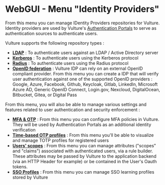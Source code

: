 # WebGUI - Menu "Identity Providers"

From this menu you can manage IDentity Providers repositories for Vulture. Identity providers are used by Vulture's [Authentication Portals](../portal/portal.md) to serve as authentication sources to authenticate users.

Vulture supports the following repository types :

 - **[LDAP](ldap.md)** : To authenticate users against an LDAP / Active Directory server
 - **[Kerberos](kerberos.md)** : To authenticate users using the Kerberos protocol
 - **[Radius](radius.md)** : To authenticate users using the Radius protocol
 - **[OpenID federation](openid.md)** : Vulture IDP can rely on an external OpenID compliant provider. From this menu you can create a IDP that will verify user authentication against one of the supported OpenID providers : Google, Azure, Facebook, Github, Keycloak, Gitlab, LinkedIn, Microsoft Azure AD, Generic OpenID Connect, Login.gov, Nexcloud, DigitalOcean, Bitbucket, Gitea, or Digital Pass

From this menu, you will also be able to manage various settings and features related to user authentication and security enforcement :

 - **[MFA & OTP](mfa.md)** : From this menu you can configure MFA policies in Vulture. They will be used by Authentication Portals as an additional identity verification
 - **[Time-based OTP profiles](totp.md)** : From this menu you'll be able to visualize and manage TOTP profiles for registered users
 - **[Users' scopes](scopes.md)** : From this menu you can manage attributes ("scopes" and "claims") associated with authenticated users, via a rule builder. These attributes may be passed by Vulture to the application backend (via an HTTP Header for example) or be contained in the User's Oauth tokens.
 - **[SSO Profiles](sso_profiles.md)** : From this menu you can manage SSO learning profiles stored by Vulture
